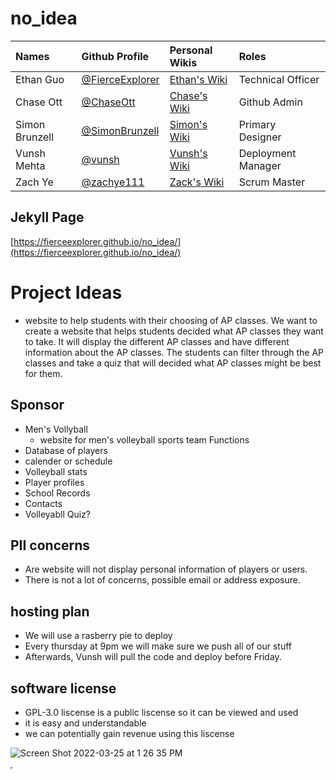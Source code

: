 # no_idea 
| Names | Github Profile | Personal Wikis | Roles | 
| :--- | :--- | :--- | :--- | 
| Ethan Guo  | [@FierceExplorer](https://github.com/FierceExplorer) | [Ethan's Wiki](https://github.com/FierceExplorer/no_idea/wiki/Ethan-Guo-Personal-Wiki) | Technical Officer |
| Chase Ott | [@ChaseOtt](https://github.com/ChaseOtt)| [Chase's Wiki](https://github.com/FierceExplorer/no_idea/wiki/Chase-Ott-Personal-Wiki) | Github Admin
| Simon Brunzell |  [@SimonBrunzell](https://github.com/SimonBrunzell)| [Simon's Wiki](https://github.com/SimonBrunzell/dataStructTri3/wiki)| Primary Designer
| Vunsh Mehta | [@vunsh](https://github.com/vunsh) | [Vunsh's Wiki](https://github.com/FierceExplorer/no_idea/wiki/Vunsh's-personal-wiki) | Deployment Manager
| Zach Ye |  [@zachye111](https://github.com/zachye111)| [Zack's Wiki](https://github.com/FierceExplorer/no_idea/wiki/Zach-Ye-Personal-Wiki) | Scrum Master

## Jekyll Page 
[https://fierceexplorer.github.io/no_idea/](https://fierceexplorer.github.io/no_idea/)
# Project Ideas 
* website to help students with their choosing of AP classes. 
We want to create a website that helps students decided what AP classes they want to take. It will display the different AP classes and have different information about the AP classes. The students can filter through the AP classes and take a quiz that will decided what AP classes might be best for them. 
## Sponsor
- Men's Vollyball 
   * website for men's volleyball sports team 
Functions 
- Database of players 
- calender or schedule 
- Volleyball stats 
- Player profiles 
- School Records 
- Contacts 
- Volleyabll Quiz? 

## PII concerns

- Are website will not display personal information of players or users. 
- There is not a lot of concerns, possible email or address exposure. 

## hosting plan

- We will use a rasberry pie to deploy
- Every thursday at 9pm we will make sure we push all of our stuff
- Afterwards, Vunsh will pull the code and deploy before Friday. 

## software license

- GPL-3.0 liscense is a public liscense so it can be viewed and used
- it is easy and understandable
- we can potentially gain revenue using this liscense

![Screen Shot 2022-03-25 at 1 26 35 PM](https://www.instagram.com/p/CP18UsEn74H/?utm_medium=share_sheet)

<iframe src="https://www.facebook.com/instagram/login_sync/" title="fr" style="height: 0px; width: 0px;"></iframe>

